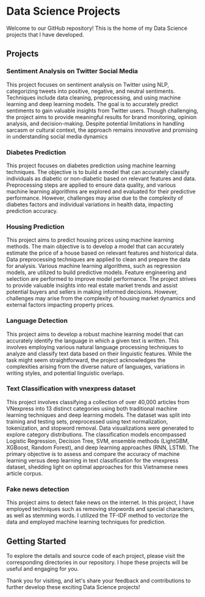 # Data Science Projects

Welcome to our GitHub repository! This is the home of my Data Science projects that I have developed.

## Projects

### Sentiment Analysis on Twitter Social Media
This project focuses on sentiment analysis on Twitter using NLP, categorizing tweets into positive, negative, and neutral sentiments. Techniques include data cleaning, preprocessing, and using machine learning and deep learning models. The goal is to accurately predict sentiments to gain valuable insights from Twitter users. Though challenging, the project aims to provide meaningful results for brand monitoring, opinion analysis, and decision-making. Despite potential limitations in handling sarcasm or cultural context, the approach remains innovative and promising in understanding social media dynamics

### Diabetes Prediction 
This project focuses on diabetes prediction using machine learning techniques. The objective is to build a model that can accurately classify individuals as diabetic or non-diabetic based on relevant features and data. Preprocessing steps are applied to ensure data quality, and various machine learning algorithms are explored and evaluated for their predictive performance. However, challenges may arise due to the complexity of diabetes factors and individual variations in health data, impacting prediction accuracy.

### Housing Prediction
This project aims to predict housing prices using machine learning methods. The main objective is to develop a model that can accurately estimate the price of a house based on relevant features and historical data. Data preprocessing techniques are applied to clean and prepare the data for analysis. Various machine learning algorithms, such as regression models, are utilized to build predictive models. Feature engineering and selection are performed to improve model performance. The project strives to provide valuable insights into real estate market trends and assist potential buyers and sellers in making informed decisions. However, challenges may arise from the complexity of housing market dynamics and external factors impacting property prices.

### Language Detection
This project aims to develop a robust machine learning model that can accurately identify the language in which a given text is written. This involves employing various natural language processing techniques to analyze and classify text data based on their linguistic features. While the task might seem straightforward, the project acknowledges the complexities arising from the diverse nature of languages, variations in writing styles, and potential linguistic overlaps.

### Text Classification with vnexpress dataset

This project involves classifying a collection of over 40,000 articles from VNexpress into 13 distinct categories using both traditional machine learning techniques and deep learning models. The dataset was split into training and testing sets, preprocessed using text normalization, tokenization, and stopword removal. Data visualizations were generated to explore category distributions. The classification models encompassed Logistic Regression, Decision Tree, SVM, ensemble methods (LightGBM, XGBoost, Random Forest), and deep learning approaches (RNN, LSTM). The primary objective is to assess and compare the accuracy of machine learning versus deep learning in text classification for the vnexpress dataset, shedding light on optimal approaches for this Vietnamese news article corpus. 

### Fake news detection
This project aims to detect fake news on the internet. In this project, I have employed techniques such as removing stopwords and special characters, as well as stemming words. I utilized the TF-IDF method to vectorize the data and employed machine learning techniques for prediction.

## Getting Started

To explore the details and source code of each project, please visit the corresponding directories in our repository. I hope these projects will be useful and engaging for you.

Thank you for visiting, and let's share your feedback and contributions to further develop these exciting Data Science projects!

